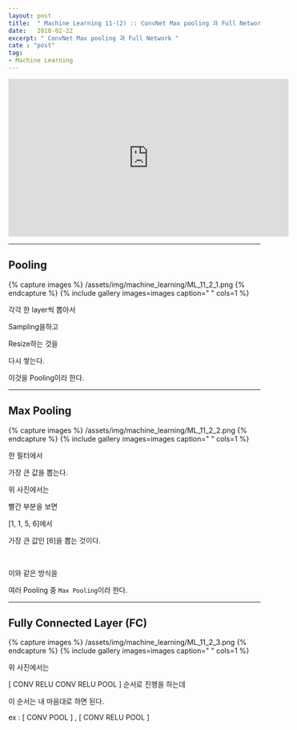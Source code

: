 ```yaml
---
layout: post
title:  " Machine Learning 11-(2) :: ConvNet Max pooling 과 Full Network "
date:   2018-02-22
excerpt: " ConvNet Max pooling 과 Full Network "
cate : "post"
tag:
- Machine Learning
---
```


<iframe width="560" height="315" src="https://www.youtube.com/embed/2-75C-yZaoA" frameborder="0" allow="autoplay; encrypted-media" allowfullscreen></iframe>


---

## Pooling

{% capture images %}
/assets/img/machine_learning/ML_11_2_1.png
{% endcapture %}
{% include gallery images=images caption=" " cols=1 %} 

각각 한 layer씩 뽑아서

Sampling을하고

Resize하는 것을

다시 쌓는다.

이것을 Pooling이라 한다.


---

## Max Pooling

{% capture images %}
/assets/img/machine_learning/ML_11_2_2.png
{% endcapture %}
{% include gallery images=images caption=" " cols=1 %} 

한 필터에서

가장 큰 값을 뽑는다.

위 사진에서는

빨간 부분을 보면 

[1, 1, 5, 6]에서 

가장 큰 값인 [6]을 뽑는 것이다.

<br>

이와 같은 방식을 

여러 Pooling 중 `Max Pooling`이라 한다.


---

## Fully Connected Layer (FC) 

{% capture images %}
/assets/img/machine_learning/ML_11_2_3.png
{% endcapture %}
{% include gallery images=images caption=" " cols=1 %} 


위 사진에서는

[ CONV RELU CONV RELU POOL ] 순서로 진행을 하는데

이 순서는 내 마음대로 하면 된다.

ex : [ CONV POOL ] , [ CONV RELU POOL ]

